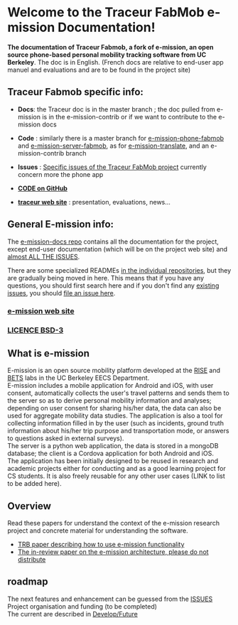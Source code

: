 # Welcome to the Traceur FabMob e-mission Documentation!

**The documentation of Traceur Fabmob, a fork of e-mission, an open source phone-based personal mobility tracking software from UC Berkeley**. The doc is in English. (French docs are relative to end-user app manuel and evaluations and are to be found in the project site)

## Traceur Fabmob specific info:  

- **Docs**: the Traceur doc is in the master branch ; the doc pulled from e-mission is in the e-mission-contrib  or if we want to contribute to the e-mission docs  
- **Code** : similarly there is a master branch for [e-mission-phone-fabmob](https://github.com/fabmob/e-mission-phone-fabmob) and [e-mission-server-fabmob](https://github.com/fabmob/e-mission-phone-fabmob), as for [e-mission-translate](https://github.com/e-mission/e-mission-translate), and an e-mission-contrib branch  
- **Issues** : [Specific issues of the Traceur FabMob project](https://github.com/fabmob/e-mission-phone-fabmob/issues) currently concern more the phone app   

- [**CODE on GitHub**](https://github.com/fabmob)     

- [**traceur web site**](https://oultim.frama.site) : presentation, evaluations, news...

## General E-mission info:

The [e-mission-docs repo](https://github.com/e-mission/e-mission-docs) contains all the documentation for the project, except end-user documentation (which will be on the project web site) and [almost ALL THE ISSUES](https://github.com/e-mission/e-mission-docs/issues/).  

There are some specialized READMEs [in the individual repositories](https://github.com/e-mission), but they are gradually being moved in here. This means that if you have any questions, you should first search here and if you don't find any [existing issues](https://github.com/e-mission/e-mission-docs/issues/), you should [file an issue here](https://github.com/e-mission/e-missiond-docs/issue).
### [e-mission web site](https://e-mission.eecs.berkeley.edu/)   
### [LICENCE BSD-3](LICENSE.md)  

## What is e-mission
E-mission is an open source mobility platform developed at the [RISE](http://rise.cs.berkeley.edu/) and [BETS](https://bets.cs.berkeley.edu/) labs in the UC Berkeley EECS Department.  
E-mission includes a mobile application for Android and iOS, with user consent, automatically collects the user's travel patterns and sends them to the server so as to derive personal mobility information and analyses; depending on user consent for sharing his/her data, the data can also be used for aggregate mobility data studies. The application is also a tool for collecting information filled in by the user (such as incidents, ground truth information about his/her trip purpose and transportation mode, or answers to questions asked in external surveys).  
The server is a python web application, the data is stored in a mongoDB database; 
the client is a Cordova application for both Android and iOS.  
The application has been initially designed to be reused in research and academic projects either for conducting and as a good learning project for CS students. It is also freely reusable for any other user cases (LINK to list to be added here). 

## Overview
Read these papers for understand the context of the e-mission research project and concrete material for understanding the software.
- [TRB paper describing how to use e-mission functionality](https://people.eecs.berkeley.edu/~shankari/emission_trb_2017_paper.pdf)  
- [The in-review paper on the e-mission architecture, please do not distribute](https://people.eecs.berkeley.edu/~shankari/em-arch.pdf)  

## roadmap
The next features and enhancement can be guessed from the [ISSUES](https://github.com/e-mission/e-mission-docs/issues)  
Project organisation and funding (to be completed)  
The current are described in [Develop/Future](dev/future/overview.md)   

